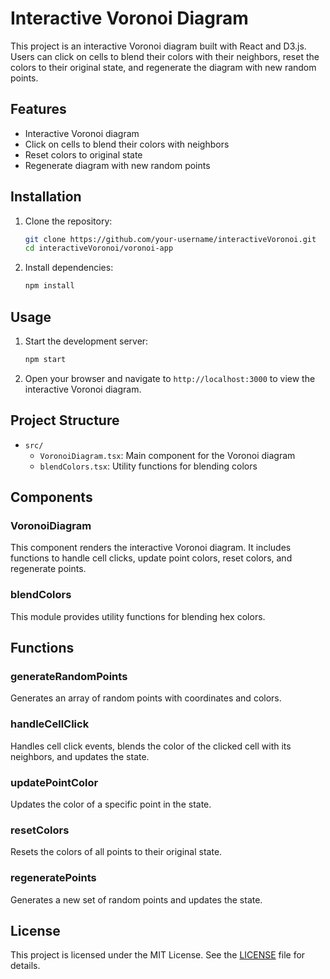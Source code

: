 # Interactive Voronoi Diagram

This project is an interactive Voronoi diagram built with React and D3.js. Users can click on cells to blend their colors with their neighbors, reset the colors to their original state, and regenerate the diagram with new random points.

## Features

- Interactive Voronoi diagram
- Click on cells to blend their colors with neighbors
- Reset colors to original state
- Regenerate diagram with new random points

## Installation

1. Clone the repository:
    ```bash
    git clone https://github.com/your-username/interactiveVoronoi.git
    cd interactiveVoronoi/voronoi-app
    ```

2. Install dependencies:
    ```bash
    npm install
    ```

## Usage

1. Start the development server:
    ```bash
    npm start
    ```

2. Open your browser and navigate to `http://localhost:3000` to view the interactive Voronoi diagram.

## Project Structure

- `src/`
  - `VoronoiDiagram.tsx`: Main component for the Voronoi diagram
  - `blendColors.tsx`: Utility functions for blending colors

## Components

### VoronoiDiagram

This component renders the interactive Voronoi diagram. It includes functions to handle cell clicks, update point colors, reset colors, and regenerate points.

### blendColors

This module provides utility functions for blending hex colors.

## Functions

### generateRandomPoints

Generates an array of random points with coordinates and colors.

### handleCellClick

Handles cell click events, blends the color of the clicked cell with its neighbors, and updates the state.

### updatePointColor

Updates the color of a specific point in the state.

### resetColors

Resets the colors of all points to their original state.

### regeneratePoints

Generates a new set of random points and updates the state.

## License

This project is licensed under the MIT License. See the [LICENSE](LICENSE) file for details.
